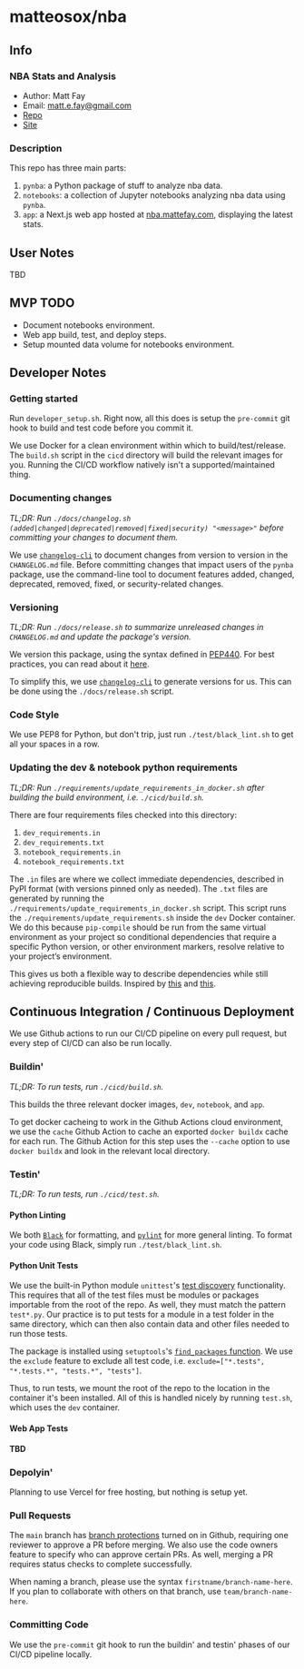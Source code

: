 # matteosox/nba

## Info

### NBA Stats and Analysis

- Author: Matt Fay
- Email: matt.e.fay@gmail.com
- [Repo](https://github.com/matteosox/nba)
- [Site](https://nba.mattefay.com)

### Description

This repo has three main parts:
1) `pynba`: a Python package of stuff to analyze nba data.
2) `notebooks`: a collection of Jupyter notebooks analyzing nba data using `pynba`.
3) `app`: a Next.js web app hosted at [nba.mattefay.com](https://nba.mattefay.com), displaying the latest stats.

## User Notes

TBD

## MVP TODO

- Document notebooks environment.
- Web app build, test, and deploy steps.
- Setup mounted data volume for notebooks environment.

## Developer Notes

### Getting started

Run `developer_setup.sh`. Right now, all this does is setup the `pre-commit` git hook to build and test code before you commit it.

We use Docker for a clean environment within which to build/test/release. The `build.sh` script in the `cicd` directory will build the relevant images for you. Running the CI/CD workflow natively isn't a supported/maintained thing.

### Documenting changes

_TL;DR: Run `./docs/changelog.sh (added|changed|deprecated|removed|fixed|security) "<message>"` before committing your changes to document them._

We use [`changelog-cli`](https://github.com/mc706/changelog-cli) to document changes from version to version in the `CHANGELOG.md` file. Before committing changes that impact users of the `pynba` package, use the command-line tool to document features added, changed, deprecated, removed, fixed, or security-related changes.

### Versioning

_TL;DR: Run `./docs/release.sh` to summarize unreleased changes in `CHANGELOG.md` and update the package's version._

We version this package, using the syntax defined in [PEP440](https://www.python.org/dev/peps/pep-0440/). For best practices, you can read about it [here](https://the-hitchhikers-guide-to-packaging.readthedocs.io/en/latest/specification.html#sequence-based-scheme).

To simplify this, we use [`changelog-cli`](https://github.com/mc706/changelog-cli) to generate versions for us. This can be done using the `./docs/release.sh` script.

### Code Style

We use PEP8 for Python, but don't trip, just run `./test/black_lint.sh` to get all your spaces in a row.

### Updating the dev & notebook python requirements

_TL;DR: Run `./requirements/update_requirements_in_docker.sh` after building the build environment, i.e. `./cicd/build.sh`._

There are four requirements files checked into this directory:
1) `dev_requirements.in`
2) `dev_requirements.txt`
1) `notebook_requirements.in`
2) `notebook_requirements.txt`

The `.in` files are where we collect immediate dependencies, described in PyPI format (with versions pinned only as needed). The `.txt` files are generated by running the `./requirements/update_requirements_in_docker.sh` script. This script runs the `./requirements/update_requirements.sh` inside the `dev` Docker container. We do this because `pip-compile` should be run from the same virtual environment as your project so conditional dependencies that require a specific Python version, or other environment markers, resolve relative to your project’s environment.

This gives us both a flexible way to describe dependencies while still achieving reproducible builds. Inspired by [this](https://hynek.me/articles/python-app-deps-2018/) and [this](https://pythonspeed.com/articles/pipenv-docker/).

## Continuous Integration / Continuous Deployment

We use Github actions to run our CI/CD pipeline on every pull request, but every step of CI/CD can also be run locally. 

### Buildin'

_TL;DR: To run tests, run `./cicd/build.sh`._

This builds the three relevant docker images, `dev`, `notebook`, and `app`.

To get docker cacheing to work in the Github Actions cloud environment, we use the `cache` Github Action to cache an exported `docker buildx` cache for each run. The Github Action for this step uses the `--cache` option to use `docker buildx` and look in the relevant local directory.

### Testin'

_TL;DR: To run tests, run `./cicd/test.sh`._

#### Python Linting

We both [`Black`](https://black.readthedocs.io/en/stable/index.html) for formatting, and [`pylint`](https://www.pylint.org/) for more general linting. To format your code using Black, simply run `./test/black_lint.sh`.

#### Python Unit Tests

We use the built-in Python module `unittest`'s [test discovery](https://docs.python.org/3/library/unittest.html#test-discovery) functionality. This requires that all of the test files must be modules or packages importable from the root of the repo. As well, they must match the pattern `test*.py`. Our practice is to put tests for a module in a test folder in the same directory, which can then also contain data and other files needed to run those tests.

The package is installed using `setuptools`'s [`find_packages` function](https://setuptools.readthedocs.io/en/latest/setuptools.html#using-find-packages). We use the `exclude` feature to exclude all test code, i.e. `exclude=["*.tests", "*.tests.*", "tests.*", "tests"]`.

Thus, to run tests, we mount the root of the repo to the location in the container it's been installed. All of this is handled nicely by running `test.sh`, which uses the `dev` container.

#### Web App Tests

**TBD**

### Depolyin'

Planning to use Vercel for free hosting, but nothing is setup yet.

### Pull Requests

The `main` branch has [branch protections](https://help.github.com/en/github/administering-a-repository/about-protected-branches) turned on in Github, requiring one reviewer to approve a PR before merging. We also use the code owners feature to specify who can approve certain PRs. As well, merging a PR requires status checks to complete successfully. 

When naming a branch, please use the syntax `firstname/branch-name-here`. If you plan to collaborate with others on that branch, use `team/branch-name-here`.

### Committing Code

We use the `pre-commit` git hook to run the buildin' and testin' phases of our CI/CD pipeline locally.
